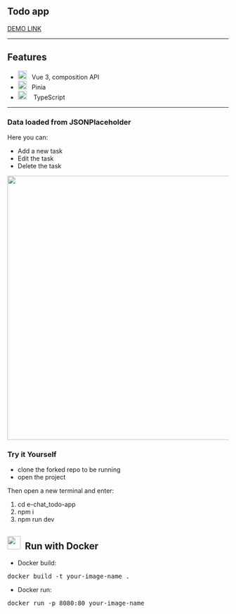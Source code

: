 <h2>Todo app</h2>

[DEMO LINK](https://vasyl-zinchenko.github.io/e-chat_todo-app/)

---

## Features

- <img width=20 height=20 src="https://upload.wikimedia.org/wikipedia/commons/thumb/9/95/Vue.js_Logo_2.svg/1200px-Vue.js_Logo_2.svg.png">&nbsp;&nbsp;&nbsp;Vue 3, composition API
- <img width=20 height=20 src="https://pinia.vuejs.org/logo.svg">&nbsp;&nbsp;&nbsp;Pinia
- <img width=20 height=20 src="https://upload.wikimedia.org/wikipedia/commons/thumb/4/4c/Typescript_logo_2020.svg/2048px-Typescript_logo_2020.svg.png">&nbsp;&nbsp;&nbsp; TypeScript

---

### Data loaded from JSONPlaceholder

Here you can:

- Add a new task
- Edit the task
- Delete the task

<img width=600 src="https://img001.prntscr.com/file/img001/VeI87ccLS_Cb38aEP2BTHQ.png">

<h3>Try it Yourself</h3>

- clone the forked repo to be running
- open the project

Then open a new terminal and enter:

1. cd e-chat_todo-app
2. npm i
3. npm run dev

## <img width=30 src="https://www.docker.com/wp-content/uploads/2022/03/vertical-logo-monochromatic.png">&nbsp;  Run with Docker

- Docker build:
 <pre>docker build -t your-image-name .</pre>

- Docker run:
 <pre>docker run -p 8080:80 your-image-name</pre>
